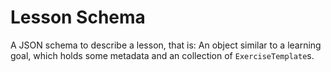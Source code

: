 # Lesson Schema

A JSON schema to describe a lesson, that is: An object similar to a learning goal, which holds some metadata and an collection of `ExerciseTemplate`s.